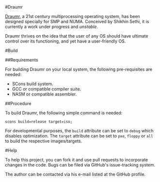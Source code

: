 #Draumr

[Draumr](/Shikhin/Draumr/), a 21st century multiprocessing operating system, has been designed specially for SMP and NUMA. Conceived by Shikhin Sethi, it is currently a work under progress and *unstable*. 

Draumr thrives on the idea that the user of any OS should have ultimate control over its functioning, and yet have a user-friendly OS. 

#Build

##Requirements

For building Draumr on your local system, the following pre-requisites are needed:

* SCons build system.
* GCC or compatible compiler suite.
* NASM or compatible assembler.

##Procedure

To build Draumr, the following simple command is needed:

    scons build=release target=iso;

For developmental purposes, the ````build```` attribute can be set to ````debug```` which disables optimization. The ````target```` attribute can be set to ````pxe````, ````floppy```` or ````all```` to build the respective images/targets.

#Help

To help this project, you can fork it and use pull requests to incorporate changes in the code. Bugs can be filed via GitHub's issue-tracking system. 

The author can be contacted via his e-mail listed at the GitHub profile.